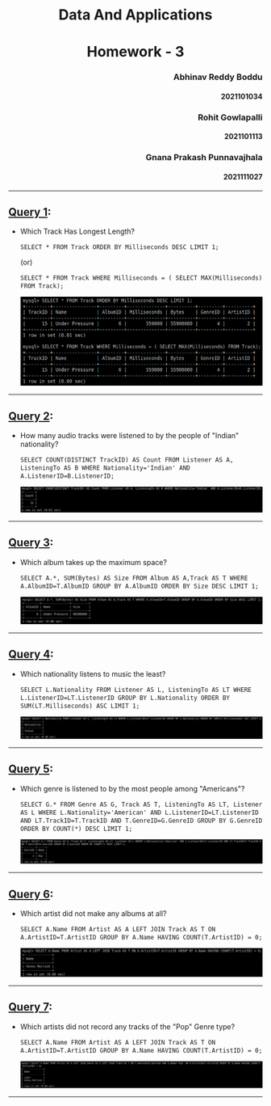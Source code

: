 # <center> Data And Applications
# <center> Homework - 3

### <div style="text-align: right"> Abhinav Reddy Boddu
#### <div style="text-align: right"> 2021101034
### <div style="text-align: right"> Rohit Gowlapalli
#### <div style="text-align: right"> 2021101113
### <div style="text-align: right"> Gnana Prakash Punnavajhala
#### <div style="text-align: right"> 2021111027

<hr>

## <ins>Query 1</ins>:

- Which Track Has Longest Length?

    ```
    SELECT * FROM Track ORDER BY Milliseconds DESC LIMIT 1;
    ```
    (or)
    ```
    SELECT * FROM Track WHERE Milliseconds = ( SELECT MAX(Milliseconds) FROM Track);
    ```

    <img src="Images/1.png"></img>

<hr>

## <ins>Query 2</ins>:

- How many audio tracks were listened to by the people of "Indian" nationality?
    ```
    SELECT COUNT(DISTINCT TrackID) AS Count FROM Listener AS A, ListeningTo AS B WHERE Nationality='Indian' AND A.ListenerID=B.ListenerID;
    ```

    <img src="Images/2.png"></img>

<hr>

## <ins>Query 3</ins>:

- Which album takes up the maximum space?
    ```
    SELECT A.*, SUM(Bytes) AS Size FROM Album AS A,Track AS T WHERE A.AlbumID=T.AlbumID GROUP BY A.AlbumID ORDER BY Size DESC LIMIT 1;
    ```

    <img src="Images/3.png"></img>

<hr>

## <ins>Query 4</ins>:

- Which nationality listens to music the least?
    ```
    SELECT L.Nationality FROM Listener AS L, ListeningTo AS LT WHERE L.ListenerID=LT.ListenerID GROUP BY L.Nationality ORDER BY SUM(LT.Milliseconds) ASC LIMIT 1;
    ```

    <img src="Images/4.png"></img>

<hr>

## <ins>Query 5</ins>:

- Which genre is listened to by the most people among "Americans"?
    ```
    SELECT G.* FROM Genre AS G, Track AS T, ListeningTo AS LT, Listener AS L WHERE L.Nationality='American' AND L.ListenerID=LT.ListenerID AND LT.TrackID=T.TrackID AND T.GenreID=G.GenreID GROUP BY G.GenreID ORDER BY COUNT(*) DESC LIMIT 1;
    ```

    <img src="Images/5.png"></img>

<hr>

## <ins>Query 6</ins>:

- Which artist did not make any albums at all?
    ```
    SELECT A.Name FROM Artist AS A LEFT JOIN Track AS T ON A.ArtistID=T.ArtistID GROUP BY A.Name HAVING COUNT(T.ArtistID) = 0;
    ```

    <img src="Images/6.png"></img>

<hr>

## <ins>Query 7</ins>:

- Which artists did not record any tracks of the "Pop" Genre type?
    ```
    SELECT A.Name FROM Artist AS A LEFT JOIN Track AS T ON A.ArtistID=T.ArtistID GROUP BY A.Name HAVING COUNT(T.ArtistID) = 0;
    ```

    <img src="Images/7.png"></img>

<hr>